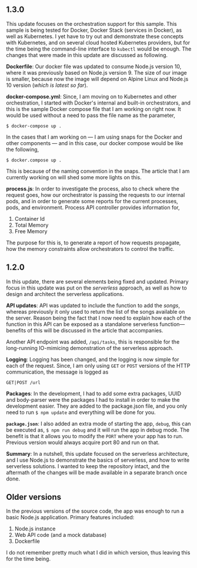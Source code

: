 ## 1.3.0
This update focuses on the orchestration support for this sample. This sample is being tested for Docker, Docker Stack (services in Docker), as well as Kubernetes. I yet have to try out and demonstrate these concepts with Kubernetes, and on several cloud hosted Kubernetes providers, but for the time being the command-line interface to `kubectl` would be enough. The changes that were made in this update are discussed as following.

**Dockerfile**:
Our docker file was updated to consume Node.js version 10, where it was previously based on Node.js version 9. The size of our image is smaller, because now the image will depend on Alpine Linux and Node.js 10 version (_which is latest so far_).

**docker-compose.yml**:
Since, I am moving on to Kubernetes and other orchestration, I started with Docker's internal and built-in orchestrators, and this is the sample Docker compose file that I am working on right now. It would be used without a need to pass the file name as the parameter, 

```
$ docker-compose up .
```

In the cases that I am working on &mdash; I am using snaps for the Docker and other components &mdash; and in this case, our docker compose would be like the following, 

```
$ docker.compose up .
```

This is because of the naming convention in the snaps. The article that I am currently working on will shed some more lights on this. 

**process.js**:
In order to investigate the process, also to check where the request goes, how our orchestrator is passing the requests to our internal pods, and in order to generate some reports for the current processes, pods, and environment. Process API controller provides information for, 

1. Container Id
2. Total Memory
3. Free Memory

The purpose for this is, to generate a report of how requests propagate, how the memory constraints allow orchestrators to control the traffic. 

## 1.2.0
In this update, there are several elements being fixed and updated. Primary focus in this update was put on the _serverless_ approach, as well as how to design and architect the serverless applications. 

**API updates**: 
API was updated to include the function to add the _songs_, whereas previously it only used to return the list of the songs available on the server. Reason being the fact that I now need to explain how each of the function in this API can be exposed as a standalone serverless function&mdash;benefits of this will be discussed in the article that accompanies. 

Another API endpoint was added, `/api/tasks`, this is responsible for the long-running IO-mimicing demonstration of the serverless approach. 

**Logging**:
Logging has been changed, and the logging is now simple for each of the request. Since, I am only using `GET` or `POST` versions of the HTTP communication, the message is logged as

    GET|POST /url

**Packages**:
In the development, I had to add some extra packages, UUID and body-parser were the packages I had to install in order to make the development easier. They are added to the package.json file, and you only need to run `$ npm update` and everything will be done for you. 

**`package.json`**:
I also added an extra mode of starting the app, `debug`, this can be executed as, `$ npm run debug` and it will run the app in debug mode. The benefit is that it allows you to modify the `PORT` where your app has to run. Previous version would always acquire port 80 and run on that. 

**Summary**: 
In a nutshell, this update focused on the serverless architecture, and I use Node.js to demonstrate the basics of serverless, and how to write serverless solutions. I wanted to keep the repository intact, and the aftermath of the changes will be made available in a separate branch once done. 

## Older versions
In the previous versions of the source code, the app was enough to run a basic Node.js application. Primary features included:

1. Node.js instance
2. Web API code (and a mock database)
3. Dockerfile 

I do not remember pretty much what I did in which version, thus leaving this for the time being.